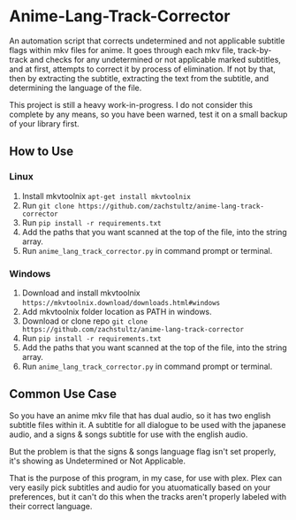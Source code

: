 # Anime-Lang-Track-Corrector
An automation script that corrects undetermined and not applicable subtitle flags within mkv files for anime. 
It goes through each mkv file, track-by-track and checks for any undetermined or not applicable marked subtitles, and at first, attempts to correct it by process of elimination. If not by that, then by extracting the subtitle, extracting the text from the subtitle, and determining the language of the file.

This project is still a heavy work-in-progress.
I do not consider this complete by any means, so you have been warned, test it on a small backup of your library first.

## How to Use
### Linux
1. Install mkvtoolnix ```apt-get install mkvtoolnix```
2. Run ``` git clone https://github.com/zachstultz/anime-lang-track-corrector ```
3. Run ```pip install -r requirements.txt```
4. Add the paths that you want scanned at the top of the file, into the string array.
5. Run ```anime_lang_track_corrector.py``` in command prompt or terminal.
### Windows
1. Download and install mkvtoolnix ```https://mkvtoolnix.download/downloads.html#windows```
2. Add mkvtoolnix folder location as PATH in windows.
3. Download or clone repo ``` git clone https://github.com/zachstultz/anime-lang-track-corrector ```
4. Run ```pip install -r requirements.txt```
5. Add the paths that you want scanned at the top of the file, into the string array.
6. Run ```anime_lang_track_corrector.py``` in command prompt or terminal.


## Common Use Case
So you have an anime mkv file that has dual audio, so it has two english subtitle files within it. A subtitle for all dialogue to be used with the japanese audio, and a signs & songs subtitle for use with the english audio.

But the problem is that the signs & songs language flag isn't set properly, it's showing as Undetermined or Not Applicable.

That is the purpose of this program, in my case, for use with plex. Plex can very easily pick subtitles and audio for you atuomatically based on your preferences, but it can't do this when the tracks aren't properly labeled with their correct language.
